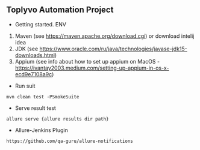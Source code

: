 ## Toplyvo Automation Project


* Getting started. ENV
 
 1. Maven (see https://maven.apache.org/download.cgi) or download intelij idea
 2. JDK (see https://www.oracle.com/ru/java/technologies/javase-jdk15-downloads.html)
 3. Appium (see info about how to set up appium on MacOS - https://ivantay2003.medium.com/setting-up-appium-in-os-x-ecd9e7108a9c)
 
* Run suit 
 
```
mvn clean test -PSmokeSuite
```

* Serve result test

```
allure serve {allure results dir path}
```

* Allure-Jenkins Plugin 

```
https://github.com/qa-guru/allure-notifications
```
